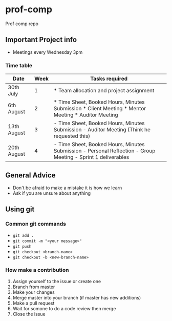 # prof-comp
Prof comp repo

## Important Project info
* Meetings every Wednesday 3pm 
### Time table
| Date        | Week | Tasks required                                                                                               |
|-------------|------|--------------------------------------------------------------------------------------------------------------|
| 30th July   | 1    | * Team allocation and project assignment                                                                     |
| 6th August  | 2    | * Time Sheet, Booked Hours, Minutes Submission * Client Meeting * Mentor Meeting * Auditor Meeting           |
| 13th August | 3    | - Time Sheet, Booked Hours, Minutes Submission - Auditor Meeting (Think he requested this)                   |
| 20th August | 4    | - Time Sheet, Booked Hours, Minutes Submission - Personal Reflection - Group Meeting - Sprint 1 deliverables |

## General Advice
* Don't be afraid to make a mistake it is how we learn
* Ask if you are unsure about anything

## Using git
### Common git commands
* `git add .`
* `git commit -m "<your message>"`
* `git push`
* `git checkout <branch-name>`
* `git checkout -b <new-branch-name>`
### How make a contribution
1. Assign yourself to the issue or create one
2. Branch from master
3. Make your changes
4. Merge master into your branch (if master has new additions)
5. Make a pull request
6. Wait for somone to do a code review then merge
7. Close the issue
